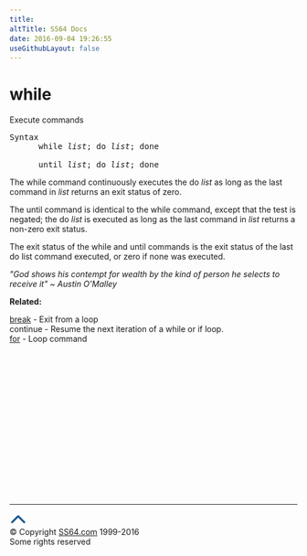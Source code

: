 ```yaml
---
title:
altTitle: SS64 Docs
date: 2016-09-04 19:26:55
useGithubLayout: false
---
```

<!-- #BeginLibraryItem "/Library/head_osx.lbi" --><!-- #EndLibraryItem --><h1>while</h1> 
<p>Execute commands</p>
<pre>Syntax
      while <i>list</i>; do <i>list</i>; done
<br>      until <i>list</i>; do <i>list</i>; done</pre>
<p>The <span class="code">while</span> command continuously executes the do <i>list</i> as long as the last command in <i>list</i> returns an exit status of zero. </p>
<p>The <span class="code">until</span> command is identical to the while command, except
that the test is negated; the do <i>list</i> is executed as long as the last command in <i>list</i> returns a non-zero exit status. </p>
<p>The exit status of the while and until commands is the exit status of the last do list command executed, or zero if none was executed.</p>
<p class="quote"><i>"God shows his contempt for wealth by the kind of person he selects to receive it" ~ Austin O'Malley</i></p>
<p><b>Related:</b></p>
<p><a href="break.html">break</a> - Exit from a loop<br>
 continue - Resume the next iteration of a while or if loop. <br>
<a href="for.html">for</a> - Loop command </p><!-- #BeginLibraryItem "/Library/foot_osx.lbi" --><p>
<!-- OSX300 -->
<ins class="adsbygoogle" style="display:inline-block;width:300px;height:250px" data-ad-client="ca-pub-6140977852749469" data-ad-slot="1823340303"></ins>
<script>
(adsbygoogle = window.adsbygoogle || []).push({});
</script></p>
<hr>
<div id="bl" class="footer"><a href="while.html#"><img src="../images/top.png" width="30" height="22" alt="Back to the Top"></a></div>
<div id="br" class="footer, tagline">© Copyright <a href="http://ss64.com/">SS64.com</a> 1999-2016<br>
Some rights reserved</div><!-- #EndLibraryItem -->
